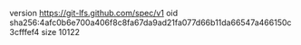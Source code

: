 version https://git-lfs.github.com/spec/v1
oid sha256:4afc0b6e700a406f8c8fa67da9ad21fa077d66b11da66547a466150c3cfffef4
size 10122
